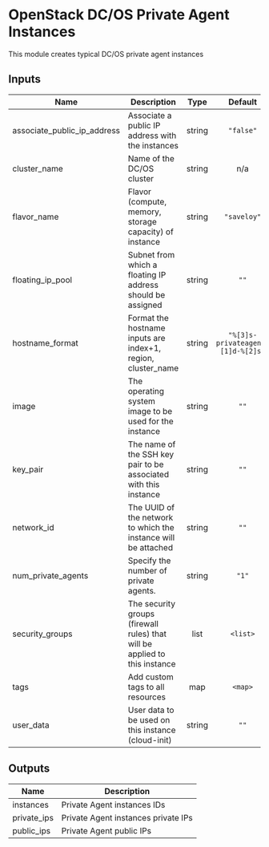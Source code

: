 OpenStack DC/OS Private Agent Instances
=======================================
This module creates typical DC/OS private agent instances

## Inputs

| Name | Description | Type | Default | Required |
|------|-------------|:----:|:-----:|:-----:|
| associate\_public\_ip\_address | Associate a public IP address with the instances | string | `"false"` | no |
| cluster\_name | Name of the DC/OS cluster | string | n/a | yes |
| flavor\_name | Flavor (compute, memory, storage capacity)  of instance | string | `"saveloy"` | no |
| floating\_ip\_pool | Subnet from which a floating IP address should be assigned | string | `""` | no |
| hostname\_format | Format the hostname inputs are index+1, region, cluster_name | string | `"%[3]s-privateagent%[1]d-%[2]s"` | no |
| image | The operating system image to be used for the instance | string | `""` | no |
| key\_pair | The name of the SSH key pair to be associated with this instance | string | `""` | no |
| network\_id | The UUID of the network to which the instance will be attached | string | `""` | no |
| num\_private\_agents | Specify the number of private agents. | string | `"1"` | no |
| security\_groups | The security groups (firewall rules) that will be applied to this instance | list | `<list>` | no |
| tags | Add custom tags to all resources | map | `<map>` | no |
| user\_data | User data to be used on this instance (cloud-init) | string | `""` | no |

## Outputs

| Name | Description |
|------|-------------|
| instances | Private Agent instances IDs |
| private\_ips | Private Agent instances private IPs |
| public\_ips | Private Agent public IPs |

